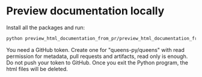 # Preview documentation locally

Install all the packages and run:
```bash
python preview_html_documentation_from_pr/preview_html_documentation_from_pr.py <pull_request_number> <your_github_token>
```

You need a GitHub token. Create one for "queens-py/queens" with read permission for metadata, pull requests and artifacts, read only is enough. Do not push your token to GitHub. Once you exit the Python program, the html files will be deleted.